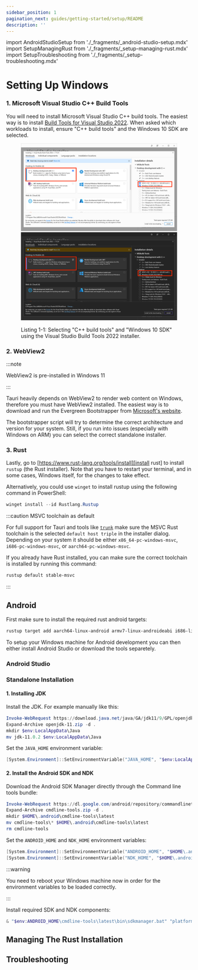 ```yaml
---
sidebar_position: 1
pagination_next: guides/getting-started/setup/README
description: ''
---
```


import AndroidStudioSetup from './\_fragments/\_android-studio-setup.mdx'
import SetupManagingRust from './\_fragments/\_setup-managing-rust.mdx'
import SetupTroubleshooting from './\_fragments/\_setup-troubleshooting.mdx'

# Setting Up Windows

### 1. Microsoft Visual Studio C++ Build Tools

You will need to install Microsoft Visual Studio C++ build tools. The easiest way is to install [Build Tools for Visual Studio 2022]. When asked which workloads to install, ensure "C++ build tools" and the Windows 10 SDK are selected.

<figure>

![Microsoft Visual Studio Installer](./vs-installer-light.png#gh-light-mode-only)
![Microsoft Visual Studio Installer](./vs-installer-dark.png#gh-dark-mode-only)

<figcaption>Listing 1-1: Selecting "C++ build tools" and "Windows 10 SDK" using the Visual Studio Build Tools 2022 installer.</figcaption>
</figure>

### 2. WebView2

:::note

WebView2 is pre-installed in Windows 11

:::

Tauri heavily depends on WebView2 to render web content on Windows, therefore you must have WebView2 installed. The easiest way is to download and run the Evergreen Bootstrapper from [Microsoft's website][download webview2].

The bootstrapper script will try to determine the correct architecture and version for your system. Still, if you run into issues (especially with Windows on ARM) you can select the correct standalone installer.

### 3. Rust

Lastly, go to [https://www.rust-lang.org/tools/install][install rust] to install `rustup` (the Rust installer). Note that you have to restart your terminal, and in some cases, Windows itself, for the changes to take effect.

Alternatively, you could use `winget` to install rustup using the following command in PowerShell:

```powershell
winget install --id Rustlang.Rustup
```

:::caution MSVC toolchain as default

For full support for Tauri and tools like [`trunk`] make sure the MSVC Rust toolchain is the selected `default host triple` in the installer dialog. Depending on your system it should be either `x86_64-pc-windows-msvc`, `i686-pc-windows-msvc`, or `aarch64-pc-windows-msvc`.

If you already have Rust installed, you can make sure the correct toolchain is installed by running this command:

```powershell
rustup default stable-msvc
```

:::

## Android

First make sure to install the required rust android targets:

```powershell
rustup target add aarch64-linux-android armv7-linux-androideabi i686-linux-android x86_64-linux-android
```

To setup your Windows machine for Android development you can then either install Android Studio or download the tools separetely.

### Android Studio

<AndroidStudioSetup platform="windows" />

### Standalone Installation

#### 1. Installing JDK

Install the JDK. For example manually like this:

```powershell
Invoke-WebRequest https://download.java.net/java/GA/jdk11/9/GPL/openjdk-11.0.2_windows-x64_bin.zip -o openjdk-11.zip
Expand-Archive openjdk-11.zip -d .
mkdir $env:LocalAppData\Java
mv jdk-11.0.2 $env:LocalAppData\Java
```

Set the `JAVA_HOME` environment variable:

```powershell
[System.Environment]::SetEnvironmentVariable("JAVA_HOME", "$env:LocalAppData\Java\jdk-11.0.2", "User")
```

#### 2. Install the Android SDK and NDK

Download the Android SDK Manager directly through the Command line tools bundle:

```powershell
Invoke-WebRequest https://dl.google.com/android/repository/commandlinetools-win-8512546_latest.zip -o cmdline-tools.zip
Expand-Archive cmdline-tools.zip -d .
mkdir $HOME\.android\cmdline-tools\latest
mv cmdline-tools\* $HOME\.android\cmdline-tools\latest
rm cmdline-tools
```

Set the `ANDROID_HOME` and `NDK_HOME` environment variables:

```powershell
[System.Environment]::SetEnvironmentVariable("ANDROID_HOME", "$HOME\.android", "User")
[System.Environment]::SetEnvironmentVariable("NDK_HOME", "$HOME\.android\ndk\25.0.8775105", "User")
```

:::warning

You need to reboot your Windows machine now in order for the environment variables to be loaded correctly.

:::

Install required SDK and NDK components:

```powershell
& "$env:ANDROID_HOME\cmdline-tools\latest\bin\sdkmanager.bat" "platforms;android-33" "platform-tools" "ndk;25.0.8775105" "build-tools;33.0.0"
```

## Managing The Rust Installation

<SetupManagingRust />

## Troubleshooting

<SetupTroubleshooting />

[install rust]: https://www.rust-lang.org/tools/install
[build tools for visual studio 2022]: https://visualstudio.microsoft.com/visual-cpp-build-tools/
[download webview2]: https://developer.microsoft.com/en-us/microsoft-edge/webview2/#download-section
[`trunk`]: https://trunkrs.dev
